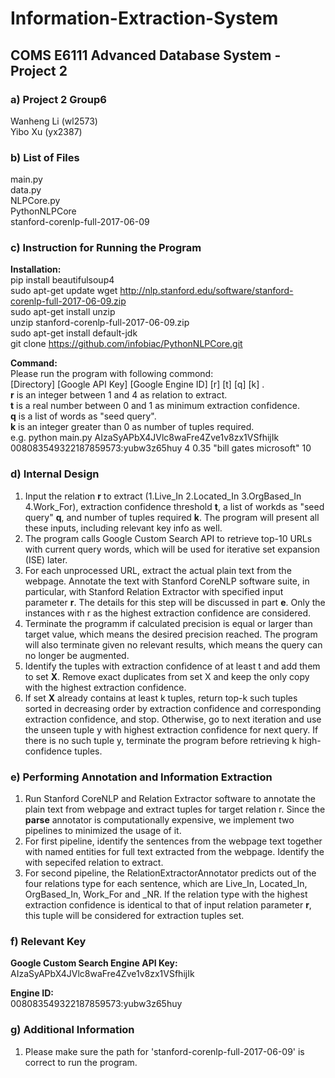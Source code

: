 # Information-Extraction-System
## COMS E6111 Advanced Database System - Project 2 
### a) Project 2 Group6
  Wanheng Li (wl2573)    
  Yibo Xu (yx2387)
### b) List of Files    
main.py   
data.py    
NLPCore.py     
PythonNLPCore      
stanford-corenlp-full-2017-06-09
### c) Instruction for Running the Program
**Installation:**            
pip install beautifulsoup4     
sudo apt-get update wget http://nlp.stanford.edu/software/stanford-corenlp-full-2017-06-09.zip   
sudo apt-get install unzip     
unzip stanford-corenlp-full-2017-06-09.zip    
sudo apt-get install default-jdk       
git clone https://github.com/infobiac/PythonNLPCore.git  

**Command:**    
Please run the program with following commond:    
[Directory] [Google API Key] [Google Engine ID] [r] [t] [q] [k] .        
**r** is an integer between 1 and 4 as relation to extract.    
**t** is a real number between 0 and 1 as minimum extraction confidence.    
**q** is a list of words as "seed query".    
**k** is an integer greater than 0 as number of tuples required.     
e.g. python main.py AIzaSyAPbX4JVlc8waFre4Zve1v8zx1VSfhijIk 008083549322187859573:yubw3z65huy 4 0.35 "bill gates microsoft" 10
### d) Internal Design        
1. Input the relation **r** to extract (1.Live_In 2.Located_In 3.OrgBased_In 4.Work_For), extraction confidence threshold **t**, a list of workds as "seed query" **q**, and number of tuples required **k**. The program will present all these inputs, including relevant key info as well.        
2. The program calls Google Custom Search API to retrieve top-10 URLs with current query words, which will be used for iterative set expansion (ISE) later.        
3. For each unprocessed URL, extract the actual plain text from the webpage. Annotate the text with Stanford CoreNLP software suite, in particular, with Stanford Relation Extractor with specified input parameter **r**. The details for this step will be discussed in part **e**. Only the instances with r as the highest extraction confidence are considered. 
4. Terminate the programm if calculated precision is equal or larger than target value, which means the desired precision reached. The program will also terminate given no relevant results, which means the query can no longer be augmented.      
4. Identify the tuples with extraction confidence of at least t and add them to set **X**. Remove exact duplicates from set X and keep the only copy with the highest extraction confidence.
5. If set **X** already contains at least k tuples, return top-k such tuples sorted in decreasing order by extraction confidence and corresponding extraction confidence, and stop. Otherwise, go to next iteration and use the unseen tuple y with highest extraction confidence for next query. If there is no such tuple y, terminate the program before retrieving k high-confidence tuples.
### e) Performing Annotation and Information Extraction        
1. Run Stanford CoreNLP and Relation Extractor software to annotate the plain text from webpage and extract tuples for target relation r. Since the **parse** annotator is computationally expensive, we implement two pipelines to minimized the usage of it.     
2. For first pipeline, identify the sentences from the webpage text together with named entities for full text extracted from the webpage. Identify the with sepecifed relation to extract.         
3. For second pipeline, the RelationExtractorAnnotator predicts out of the four relations type for each sentence, which are Live_In, Located_In, OrgBased_In, Work_For and _NR. If the relation type with the highest extraction confidence is identical to that of input relation parameter **r**, this tuple will be considered for extraction tuples set.
### f) Relevant Key
**Google Custom Search Engine API Key:**      
AIzaSyAPbX4JVlc8waFre4Zve1v8zx1VSfhijIk       
        
**Engine ID:**        
008083549322187859573:yubw3z65huy
### g) Additional Information        
1. Please make sure the path for 'stanford-corenlp-full-2017-06-09' is correct to run the program.

